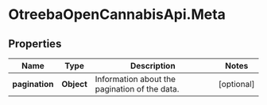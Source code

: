 # OtreebaOpenCannabisApi.Meta

## Properties
Name | Type | Description | Notes
------------ | ------------- | ------------- | -------------
**pagination** | **Object** | Information about the pagination of the data. | [optional] 



